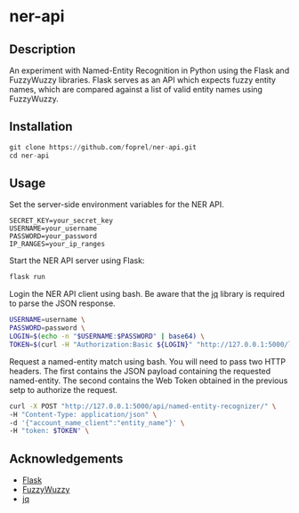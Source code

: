 # ner-api

## Description
An experiment with Named-Entity Recognition in Python using the Flask and FuzzyWuzzy libraries. Flask serves as an API which expects fuzzy entity names, which are compared against a list of valid entity names using FuzzyWuzzy.

## Installation
```python
git clone https://github.com/foprel/ner-api.git
cd ner-api
```

## Usage
Set the server-side environment variables for the NER API.
```
SECRET_KEY=your_secret_key
USERNAME=your_username
PASSWORD=your_password
IP_RANGES=your_ip_ranges
```

Start the NER API server using Flask:
```python
flask run
```

Login the NER API client using bash. Be aware that the [jq](https://stedolan.github.io/jq/download/) library is required to parse the JSON response.
```bash
USERNAME=username \
PASSWORD=password \
LOGIN=$(echo -n "$USERNAME:$PASSWORD" | base64) \
TOKEN=$(curl -H "Authorization:Basic ${LOGIN}" "http://127.0.0.1:5000/login" | jq -r ".token") \
```

Request a named-entity match using bash. You will need to pass two HTTP headers. The first contains the JSON payload containing the requested named-entity. The second contains the Web Token obtained in the previous setp to authorize the request.
```bash
curl -X POST "http://127.0.0.1:5000/api/named-entity-recognizer/" \
-H "Content-Type: application/json" \
-d '{"account_name_client":"entity_name"}' \
-H "token: $TOKEN" \
```

## Acknowledgements
* [Flask](https://flask.palletsprojects.com/)
* [FuzzyWuzzy](https://pypi.org/project/fuzzywuzzy/)
* [jq](https://stedolan.github.io/jq/download/)